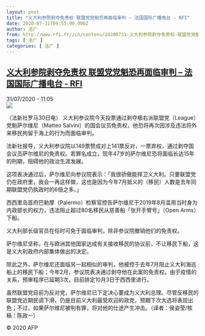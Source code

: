 ```yaml
---
layout: post
title: "义大利参院剥夺免责权 联盟党党魁恐再面临审判 – 法国国际广播电台 - RFI"
date: 2020-07-31T09:55:00.000Z
author: 法广
from: http://www.rfi.fr//cn/contenu/20200731-义大利参院剥夺免责权-联盟党党魁恐再面临审判
tags: [ 法广 ]
categories: [ 法广 ]
---
```

<!--1596189300000-->
[义大利参院剥夺免责权 联盟党党魁恐再面临审判 – 法国国际广播电台 - RFI](http://www.rfi.fr//cn/contenu/20200731-%E4%B9%89%E5%A4%A7%E5%88%A9%E5%8F%82%E9%99%A2%E5%89%A5%E5%A4%BA%E5%85%8D%E8%B4%A3%E6%9D%83-%E8%81%94%E7%9B%9F%E5%85%9A%E5%85%9A%E9%AD%81%E6%81%90%E5%86%8D%E9%9D%A2%E4%B8%B4%E5%AE%A1%E5%88%A4)
------

<div>
<div>31/07/2020 - 11:05</div><img src="https://s.rfi.fr/media/display/14e87822-d312-11ea-8e1b-005056bf87d6/w:310/p:16x9/int0011b.200731170501.jpg"><div class="t-content__body u-clearfix"><div class="m-interstitial"></div><p>（法新社罗马30日电）    义大利参议院今天投票通过剥夺极右派联盟党（League）党魁萨尔维尼（Matteo Salvini）的国会议员免责权，他恐将再次因涉及违法将外来移民拘留于海上的行为而面临审判。</p><p>    法新社报导，义大利参议院以149票赞成对上141票反对，一票弃权，通过剥夺国会议员萨尔维尼的免责权。若罪名成立，现年47岁的萨尔维尼恐将面临长达15年的刑期，阻碍他的政治生涯发展。</p><p>    这项表决通过后，萨尔维尼向参议院表示：「我很骄傲能捍卫义大利。只要联盟党仍在政府里，我会一再这样做，这也是因为今年7月抵义的（移民）人数是去年同期联盟党仍执政时的6倍之多。」</p><p>    西西里岛首府巴勒摩（Palermo）检察官控告萨尔维尼于2019年8月滥用当时身为内政部长的权力，违法阻止超过80名移民从慈善船「张开手臂号」（Open Arms）下船。</p><p>    义大利部长级官员在任时可免于面临审判，除非参议院撤销他们的免责权。</p><p>    萨尔维尼坚称，在与欧洲其他国家达成有关接收移民的协议前，不让移民下船，这是义大利政府内部集体做出的决定。</p><p>    除此之外，萨尔维尼还面临另一起相似的审判，他被控于去年7月阻止义大利海巡船上的移民下船；今年2月，参议院表决通过剥夺他在此案的免责权。由于疫情的关系，预审程序已延期3次，目前排定10月3日于西西里进行。</p><p>    虽然联盟党目前为反对党，萨尔维尼已下定决心要成为义大利总理。尽管反移民的联盟党近期民调下滑，仍是目前义大利最受欢迎的政党，预期下次大选将表现出色；不过，如果萨尔维尼被判有罪，将对他的仕途产生冲击。（译者：侯姿莹/核稿：陈政一）</p><p class="t-copyright">© 2020 AFP</p>        </div>
</div>
